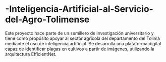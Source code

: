 # -Inteligencia-Artificial-al-Servicio-del-Agro-Tolimense
Este proyecto hace parte de un semillero de investigación universitario y tiene como propósito apoyar al sector agrícola del departamento del Tolima mediante el uso de inteligencia artificial.  Se desarrolla una plataforma digital capaz de identificar plagas en cultivos a partir de imágenes, utilizando la arquitectura EfficientNet.
